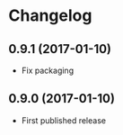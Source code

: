 # Changelog

## 0.9.1 (2017-01-10)

- Fix packaging

## 0.9.0 (2017-01-10)

- First published release
